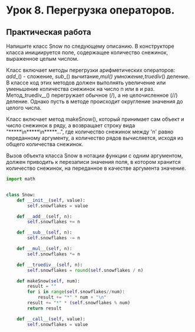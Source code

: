 # Урок 8. Перегрузка операторов.
## Практическая работа

Напишите класс Snow по следующему описанию.
В конструкторе класса инициируется поле, содержащее количество снежинок, выраженное целым числом.

Класс включает методы перегрузки арифметических операторов: _add__() - сложение, _sub__() вычитание,_mul() умножение,_truediv__() деление. В классе код этих методов должен выполнять увеличение или уменьшение количества снежинок на число п или в и раз. Метод_truediv__() перегружает обычное (/), а не целочисленное (//) деление. Однако пусть в методе происходит округление значения до целого числа.

Класс включает метод makeSnow(), который принимает сам объект и число снежинок в ряду, а возвращает строку вида "\*\*\*\*\*\n\*\*\*\*\*\n\*\*\*\*\*...", где количество снежинок между 'n' равно переданному аргументу, а количество рядов вычисляется, исходя из общего количества
снежинок.

Вызов объекта класса Snow в нотации функции с одним аргументом, должен приводить к
перезаписи значения поля, в котором хранится количество снежинок, на переданное в качестве аргумента значение.
```PYTHON
import math


class Snow:
    def __init__(self, value):
        self.snowflakes = value

    def __add__(self, n):
        self.snowflakes += n

    def __sub__(self, n):
        self.snowflakes -= n

    def __mul__(self, n):
        self.snowflakes *= n

    def __truediv__(self, n):
        self.snowflakes = round(self.snowflakes / n)

    def makeSnow(self, num):
        result = ""
        for i in range(self.snowflakes//num):
            result += "*" * num + "\n"
        result += "*" * (self.snowflakes % num)
        return result

    def __call__(self, value):
        self.snowflakes = value
```
